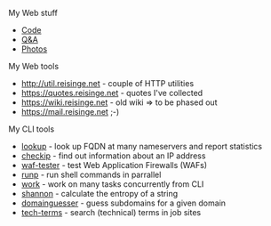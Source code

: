 My Web stuff

* [Code](https://github.com/jreisinger)
* [Q&A](https://stackoverflow.com/users/1039320/jreisinger)
* [Photos](https://www.flickr.com/photos/jozrei)

My Web tools

* http://util.reisinge.net - couple of HTTP utilities
* https://quotes.reisinge.net - quotes I've collected
* https://wiki.reisinge.net - old wiki => to be phased out
* https://mail.reisinge.net ;-)

My CLI tools

* [lookup](https://github.com/jreisinger/lookup) - look up FQDN at many nameservers and report statistics 
* [checkip](https://github.com/jreisinger/checkip) - find out information about an IP address 
* [waf-tester](https://github.com/jreisinger/waf-tester) - test Web Application Firewalls (WAFs) 
* [runp](https://github.com/jreisinger/runp) - run shell commands in parrallel 
* [work](https://github.com/jreisinger/work) - work on many tasks concurrently from CLI 
* [shannon](https://github.com/jreisinger/shannon) - calculate the entropy of a string
* [domainguesser](https://github.com/jreisinger/domainguesser) - guess subdomains for a given domain
* [tech-terms](https://github.com/jreisinger/tech-terms) - search (technical) terms in job sites
